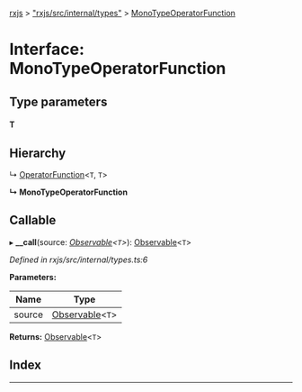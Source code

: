 [rxjs](../README.md) > ["rxjs/src/internal/types"](../modules/_rxjs_src_internal_types_.md) > [MonoTypeOperatorFunction](../interfaces/_rxjs_src_internal_types_.monotypeoperatorfunction.md)

# Interface: MonoTypeOperatorFunction

## Type parameters
#### T 
## Hierarchy

↳  [OperatorFunction](_rxjs_src_internal_types_.operatorfunction.md)<`T`, `T`>

**↳ MonoTypeOperatorFunction**

## Callable
▸ **__call**(source: *[Observable](../classes/_rxjs_src_internal_observable_.observable.md)<`T`>*): [Observable](../classes/_rxjs_src_internal_observable_.observable.md)<`T`>

*Defined in rxjs/src/internal/types.ts:6*

**Parameters:**

| Name | Type |
| ------ | ------ |
| source | [Observable](../classes/_rxjs_src_internal_observable_.observable.md)<`T`> |

**Returns:** [Observable](../classes/_rxjs_src_internal_observable_.observable.md)<`T`>

## Index

---

